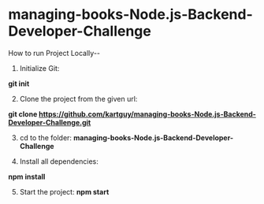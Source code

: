 # managing-books-Node.js-Backend-Developer-Challenge

How to run Project Locally--

1) Initialize Git:

**git init**

2) Clone the project from the given url:

**git clone https://github.com/kartguy/managing-books-Node.js-Backend-Developer-Challenge.git**

3) cd to the folder:
**managing-books-Node.js-Backend-Developer-Challenge**
   
4) Install all dependencies:

**npm install**

5) Start the project:
**npm start**
